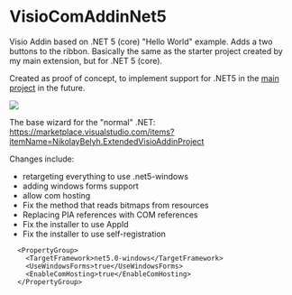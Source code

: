 # VisioComAddinNet5
Visio Addin based on .NET 5 (core) "Hello World" example. Adds a two buttons to the ribbon.
Basically the same as the starter project created by my main extension, but for .NET 5 (core).

Created as proof of concept, to implement support for .NET5 in the [main project](https://github.com/nbelyh/VisioPanelAddinVSTO) in the future.

![](https://i.paste.pics/944464cd1fc1a9999dfcc8912c9920a0.png)

The base wizard for the "normal" .NET:
https://marketplace.visualstudio.com/items?itemName=NikolayBelyh.ExtendedVisioAddinProject

Changes include:
- retargeting everything to use .net5-windows
- adding windows forms support
- allow com hosting
- Fix the method that reads bitmaps from resources
- Replacing PIA references with COM references
- Fix the installer to use AppId
- Fix the installer to use self-registration
```
  <PropertyGroup>
    <TargetFramework>net5.0-windows</TargetFramework>
    <UseWindowsForms>true</UseWindowsForms>
    <EnableComHosting>true</EnableComHosting>
  </PropertyGroup>
```
